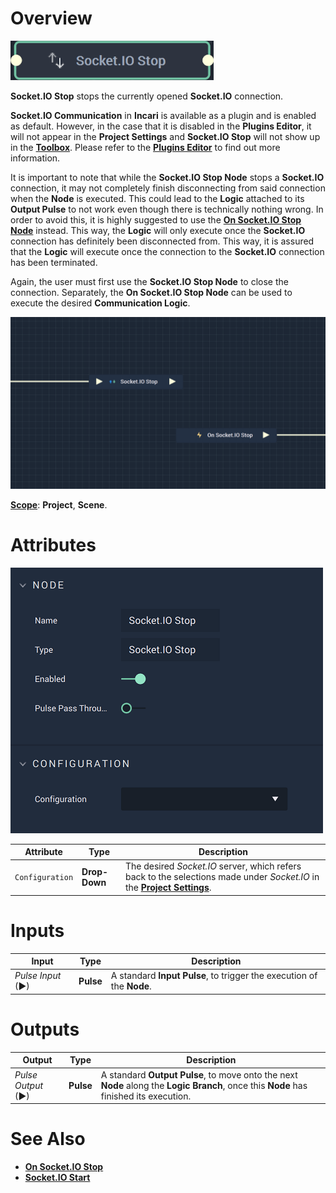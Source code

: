# Overview

![The Socket.IO Stop Node.](../../../.gitbook/assets/socketiostopnode20241.png)

**Socket.IO Stop** stops the currently opened **Socket.IO** connection.

**Socket.IO Communication** in **Incari** is available as a plugin and is enabled as default. However, in the case that it is disabled in the **Plugins Editor**, it will not appear in the **Project Settings** and **Socket.IO Stop** will not show up in the [**Toolbox**](../../overview.md). Please refer to the [**Plugins Editor**](../../../modules/plugins/communication/socketiomanager.md) to find out more information.

It is important to note that while the **Socket.IO Stop Node** stops a **Socket.IO** connection, it may not completely finish disconnecting from said connection when the **Node** is executed. This could lead to the **Logic** attached to its **Output Pulse** 
to not work even though there is technically nothing wrong. In order to avoid this, it is highly suggested to use 
the [**On Socket.IO Stop Node**](events/onsocketiostop.md) instead. This way, the **Logic** will only execute once the **Socket.IO** connection has definitely been disconnected from. This way, it is assured that the **Logic** will execute once the connection to the **Socket.IO** connection has been terminated.

Again, the user must first use the **Socket.IO Stop Node** to close the connection. Separately, the **On Socket.IO Stop Node** can be used to execute the desired **Communication Logic**.  

![Socket.IO Stop and On Socket.IO Stop Configuration.](../../../.gitbook/assets/socketiostopexamplereal.png)

[**Scope**](../overview.md#scopes): **Project**, **Scene**.

# Attributes

![The Socket.IO Stop Node Attributes.](../../../.gitbook/assets/socketiostopattsreal.png)

|Attribute|Type|Description|
|---|---|---|
|`Configuration`|**Drop-Down**|The desired _Socket.IO_ server, which refers back to the selections made under *Socket.IO* in the [**Project Settings**](../../../modules/project-settings/socketio.md).| 

# Inputs

|Input|Type|Description|
|---|---|---|
|*Pulse Input* (►)|**Pulse**|A standard **Input Pulse**, to trigger the execution of the **Node**.|

# Outputs

|Output|Type|Description|
|---|---|---|
|*Pulse Output* (►)|**Pulse**|A standard **Output Pulse**, to move onto the next **Node** along the **Logic Branch**, once this **Node** has finished its execution.|

# See Also

* [**On Socket.IO Stop**](events/onsocketiostop.md)
* [**Socket.IO Start**](socketiostart.md)
